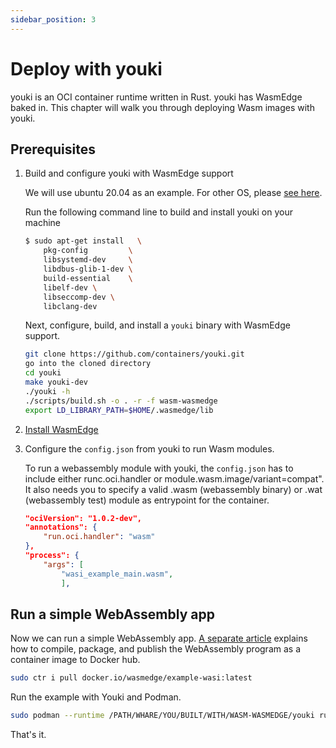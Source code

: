 ```yaml
---
sidebar_position: 3
---
```


# Deploy with youki

youki is an OCI container runtime written in Rust. youki has WasmEdge baked in. This chapter will walk you through deploying Wasm images with youki.

## Prerequisites

1. Build and configure youki with WasmEdge support

   We will use ubuntu 20.04 as an example. For other OS, please [see here](https://containers.github.io/youki/user/basic_setup.html).

   Run the following command line to build and install youki on your machine

   ```bash
   $ sudo apt-get install   \
       pkg-config         \
       libsystemd-dev     \
       libdbus-glib-1-dev \
       build-essential    \
       libelf-dev \
       libseccomp-dev \
       libclang-dev
   ```

   Next, configure, build, and install a `youki` binary with WasmEdge support.

   ```bash
   git clone https://github.com/containers/youki.git
   go into the cloned directory
   cd youki
   make youki-dev
   ./youki -h
   ./scripts/build.sh -o . -r -f wasm-wasmedge
   export LD_LIBRARY_PATH=$HOME/.wasmedge/lib
   ```

2. [Install WasmEdge](../../build-and-run/install)

3. Configure the `config.json` from youki to run Wasm modules.

   To run a webassembly module with youki, the `config.json` has to include either runc.oci.handler or module.wasm.image/variant=compat". It also needs you to specify a valid .wasm (webassembly binary) or .wat (webassembly test) module as entrypoint for the container.

   ```json
   "ociVersion": "1.0.2-dev",
   "annotations": {
       "run.oci.handler": "wasm"
   },
   "process": {
       "args": [
           "wasi_example_main.wasm",
           ],
   ```

## Run a simple WebAssembly app

Now we can run a simple WebAssembly app. [A separate article](https://github.com/second-state/wasmedge-containers-examples/blob/main/simple_wasi_app.md) explains how to compile, package, and publish the WebAssembly program as a container image to Docker hub.

```bash
sudo ctr i pull docker.io/wasmedge/example-wasi:latest
```

Run the example with Youki and Podman.

```bash
sudo podman --runtime /PATH/WHARE/YOU/BUILT/WITH/WASM-WASMEDGE/youki run /wasi_example_main.wasm 50000000
```

That's it.

